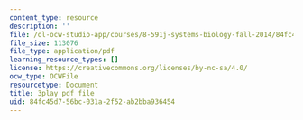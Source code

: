 ```yaml
---
content_type: resource
description: ''
file: /ol-ocw-studio-app/courses/8-591j-systems-biology-fall-2014/84fc45d756bc031a2f52ab2bba936454_3eIzIJ6QncY.pdf
file_size: 113076
file_type: application/pdf
learning_resource_types: []
license: https://creativecommons.org/licenses/by-nc-sa/4.0/
ocw_type: OCWFile
resourcetype: Document
title: 3play pdf file
uid: 84fc45d7-56bc-031a-2f52-ab2bba936454
---
```

